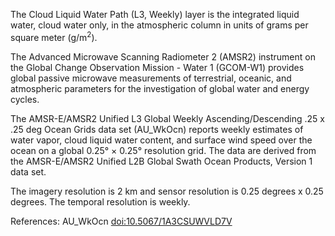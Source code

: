 The Cloud Liquid Water Path (L3, Weekly) layer is the integrated liquid water, cloud water only, in the atmospheric column in units of grams per square meter (g/m<sup>2</sup>).

The Advanced Microwave Scanning Radiometer 2 (AMSR2) instrument on the Global Change Observation Mission - Water 1 (GCOM-W1) provides global passive microwave measurements of terrestrial, oceanic, and atmospheric parameters for the investigation of global water and energy cycles.

The AMSR-E/AMSR2 Unified L3 Global Weekly Ascending/Descending .25 x .25 deg Ocean Grids data set (AU_WkOcn) reports weekly estimates of water vapor, cloud liquid water content, and surface wind speed over the ocean on a global 0.25° × 0.25° resolution grid. The data are derived from the AMSR-E/AMSR2 Unified L2B Global Swath Ocean Products, Version 1 data set.

The imagery resolution is 2 km and sensor resolution is 0.25 degrees x 0.25 degrees. The temporal resolution is weekly.

References: AU_WkOcn [doi:10.5067/1A3CSUWVLD7V](https://doi.org/10.5067/1A3CSUWVLD7V)


